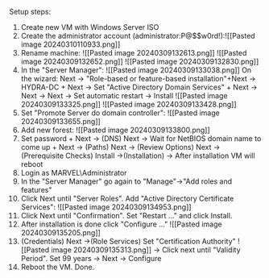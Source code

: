 Setup steps:
1. Create new VM with Windows Server ISO
2. Create the administrator account (administrator:P@\$\$w0rd!):![[Pasted image 20240310110933.png]]
3. Rename machine:   ![[Pasted image 20240309132613.png]]
   ![[Pasted image 20240309132652.png]]
   ![[Pasted image 20240309132830.png]]
4. In the "Server Manager":
   ![[Pasted image 20240309133038.png]]
   On the wizard: Next -> "Role-based or feature-based installation"+Next -> HYDRA-DC + Next -> Set "Active Directory Domain Services" + Next -> Next -> Next -> Set automatic restart -> Install
   ![[Pasted image 20240309133325.png]]
   ![[Pasted image 20240309133428.png]]
5. Set "Promote Server do domain controller":   ![[Pasted image 20240309133655.png]]
6. Add new forest:   ![[Pasted image 20240309133800.png]]
7. Set password + Next -> (DNS) Next -> Wait for NetBIOS domain name to come up + Next -> (Paths) Next -> (Review Options) Next -> (Prerequisite Checks) Install ->(Installation) -> After installation VM will reboot
8. Login as MARVEL\\Administrator
9. In the "Server Manager" go again to "Manage"->"Add roles and features"
10. Click Next until "Server Roles". Add "Active Directory Certificate Services":
   ![[Pasted image 20240309134953.png]]
11. Click Next until "Confirmation". Set "Restart ..." and click Install.
12. After installation is done click "Configure ..."
    ![[Pasted image 20240309135205.png]]
13. (Credentials) Next ->(Role Services) Set "Certification Authority"    ![[Pasted image 20240309135313.png]] 
    -> Click next until "Validity Period". Set 99 years -> Next -> Configure
14. Reboot the VM. Done. 